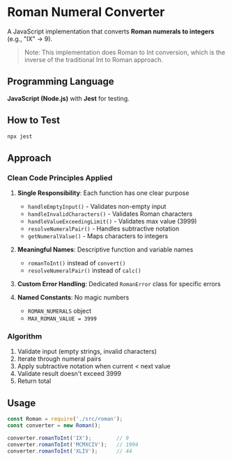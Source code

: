 # Roman Numeral Converter

A JavaScript implementation that converts **Roman numerals to integers** (e.g., "IX" → 9).

> Note: This implementation does Roman to Int conversion, which is the inverse of the traditional Int to Roman approach.

## Programming Language

**JavaScript (Node.js)** with **Jest** for testing.

## How to Test

```bash
npx jest
```

## Approach

### Clean Code Principles Applied

1. **Single Responsibility**: Each function has one clear purpose
   - `handleEmptyInput()` - Validates non-empty input
   - `handleInvalidCharacters()` - Validates Roman characters
   - `handleValueExceedingLimit()` - Validates max value (3999)
   - `resolveNumeralPair()` - Handles subtractive notation
   - `getNumeralValue()` - Maps characters to integers

2. **Meaningful Names**: Descriptive function and variable names
   - `romanToInt()` instead of `convert()`
   - `resolveNumeralPair()` instead of `calc()`

3. **Custom Error Handling**: Dedicated `RomanError` class for specific errors

4. **Named Constants**: No magic numbers
   - `ROMAN_NUMERALS` object
   - `MAX_ROMAN_VALUE = 3999`

### Algorithm

1. Validate input (empty strings, invalid characters)
2. Iterate through numeral pairs
3. Apply subtractive notation when current < next value
4. Validate result doesn't exceed 3999
5. Return total

## Usage

```javascript
const Roman = require('./src/roman');
const converter = new Roman();

converter.romanToInt('IX');        // 9
converter.romanToInt('MCMXCIV');   // 1994
converter.romanToInt('XLIV');      // 44
```
